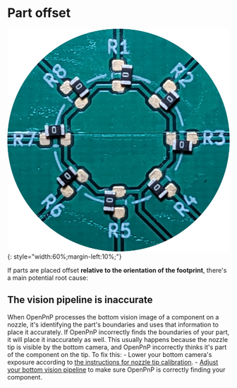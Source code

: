 # Part offset

![parts placed offset relative to the part's orientation](img/part-offset.png){: style="width:60%;margin-left:10%;"}

If parts are placed offset **relative to the orientation of the footprint**, there's a main potential root cause:

## The vision pipeline is inaccurate

When OpenPnP processes the bottom vision image of a component on a nozzle, it's identifying the part's boundaries and uses that information to place it accurately. If OpenPnP incorrectly finds the boundaries of your part, it will place it inaccurately as well. This usually happens because the nozzle tip is visible by the bottom camera, and OpenPnP incorrectly thinks it's part of the component on the tip. To fix this:
    -  Lower your bottom camera's exposure according to [the instructions for nozzle tip calibration](/openpnp/calibration/8-nozzle-tip-calibration/nozzle-tip-calibration/).
    -  [Adjust your bottom vision pipeline](/openpnp/vision-pipeline-adjustment/5-part-identification-pipeline/) to make sure OpenPnP is correctly finding your component.
